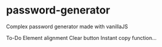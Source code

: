 # password-generator
Complex password generator made with vanillaJS

To-Do
Element alignment
Clear button
Instant copy function...
